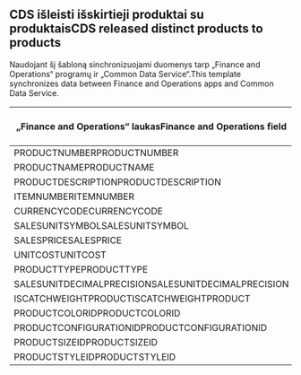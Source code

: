 ## <a name="cds-released-distinct-products-to-products"></a><span data-ttu-id="f08ab-101">CDS išleisti išskirtieji produktai su produktais</span><span class="sxs-lookup"><span data-stu-id="f08ab-101">CDS released distinct products to products</span></span>

<span data-ttu-id="f08ab-102">Naudojant šį šabloną sinchronizuojami duomenys tarp „Finance and Operations“ programų ir „Common Data Service“.</span><span class="sxs-lookup"><span data-stu-id="f08ab-102">This template synchronizes data between Finance and Operations apps and Common Data Service.</span></span>

<span data-ttu-id="f08ab-103">„Finance and Operations“ laukas</span><span class="sxs-lookup"><span data-stu-id="f08ab-103">Finance and Operations field</span></span> | <span data-ttu-id="f08ab-104">Schemos tipas</span><span class="sxs-lookup"><span data-stu-id="f08ab-104">Map type</span></span> | <span data-ttu-id="f08ab-105">Kitas „Dynamics 365” laukas</span><span class="sxs-lookup"><span data-stu-id="f08ab-105">Other Dynamics 365 field</span></span> | <span data-ttu-id="f08ab-106">Numatytoji reikšmė</span><span class="sxs-lookup"><span data-stu-id="f08ab-106">Default value</span></span>
---|---|---|---
<span data-ttu-id="f08ab-107">PRODUCTNUMBER</span><span class="sxs-lookup"><span data-stu-id="f08ab-107">PRODUCTNUMBER</span></span> | >> | <span data-ttu-id="f08ab-108">msdyn_productnumber</span><span class="sxs-lookup"><span data-stu-id="f08ab-108">msdyn_productnumber</span></span> | 
<span data-ttu-id="f08ab-109">PRODUCTNAME</span><span class="sxs-lookup"><span data-stu-id="f08ab-109">PRODUCTNAME</span></span> | >> | <span data-ttu-id="f08ab-110">pavadinimas</span><span class="sxs-lookup"><span data-stu-id="f08ab-110">name</span></span> | 
<span data-ttu-id="f08ab-111">PRODUCTDESCRIPTION</span><span class="sxs-lookup"><span data-stu-id="f08ab-111">PRODUCTDESCRIPTION</span></span> | >> | <span data-ttu-id="f08ab-112">aprašas</span><span class="sxs-lookup"><span data-stu-id="f08ab-112">description</span></span> | 
<span data-ttu-id="f08ab-113">ITEMNUMBER</span><span class="sxs-lookup"><span data-stu-id="f08ab-113">ITEMNUMBER</span></span> | >> | <span data-ttu-id="f08ab-114">msdyn_itemnumber</span><span class="sxs-lookup"><span data-stu-id="f08ab-114">msdyn_itemnumber</span></span> | 
<span data-ttu-id="f08ab-115">CURRENCYCODE</span><span class="sxs-lookup"><span data-stu-id="f08ab-115">CURRENCYCODE</span></span> | >> | <span data-ttu-id="f08ab-116">transactioncurrencyid.isocurrencycode</span><span class="sxs-lookup"><span data-stu-id="f08ab-116">transactioncurrencyid.isocurrencycode</span></span> | 
<span data-ttu-id="f08ab-117">SALESUNITSYMBOL</span><span class="sxs-lookup"><span data-stu-id="f08ab-117">SALESUNITSYMBOL</span></span> | >> | <span data-ttu-id="f08ab-118">defaultuomid.msdyn_symbol</span><span class="sxs-lookup"><span data-stu-id="f08ab-118">defaultuomid.msdyn_symbol</span></span> | 
<span data-ttu-id="f08ab-119">SALESPRICE</span><span class="sxs-lookup"><span data-stu-id="f08ab-119">SALESPRICE</span></span> | >> | <span data-ttu-id="f08ab-120">kaina</span><span class="sxs-lookup"><span data-stu-id="f08ab-120">price</span></span> | 
<span data-ttu-id="f08ab-121">UNITCOST</span><span class="sxs-lookup"><span data-stu-id="f08ab-121">UNITCOST</span></span> | >> | <span data-ttu-id="f08ab-122">currentcost</span><span class="sxs-lookup"><span data-stu-id="f08ab-122">currentcost</span></span> | 
<span data-ttu-id="f08ab-123">PRODUCTTYPE</span><span class="sxs-lookup"><span data-stu-id="f08ab-123">PRODUCTTYPE</span></span> | >> | <span data-ttu-id="f08ab-124">producttypecode</span><span class="sxs-lookup"><span data-stu-id="f08ab-124">producttypecode</span></span> | 
<span data-ttu-id="f08ab-125">SALESUNITDECIMALPRECISION</span><span class="sxs-lookup"><span data-stu-id="f08ab-125">SALESUNITDECIMALPRECISION</span></span> | >> | <span data-ttu-id="f08ab-126">quantitydecimal</span><span class="sxs-lookup"><span data-stu-id="f08ab-126">quantitydecimal</span></span> | <span data-ttu-id="f08ab-127">0</span><span class="sxs-lookup"><span data-stu-id="f08ab-127">0</span></span>
<span data-ttu-id="f08ab-128">ISCATCHWEIGHTPRODUCT</span><span class="sxs-lookup"><span data-stu-id="f08ab-128">ISCATCHWEIGHTPRODUCT</span></span> | >> | <span data-ttu-id="f08ab-129">msdyn_iscatchweight</span><span class="sxs-lookup"><span data-stu-id="f08ab-129">msdyn_iscatchweight</span></span> | 
<span data-ttu-id="f08ab-130">PRODUCTCOLORID</span><span class="sxs-lookup"><span data-stu-id="f08ab-130">PRODUCTCOLORID</span></span> | >> | <span data-ttu-id="f08ab-131">msdyn_productcolor.msdyn_productcolorname</span><span class="sxs-lookup"><span data-stu-id="f08ab-131">msdyn_productcolor.msdyn_productcolorname</span></span> | 
<span data-ttu-id="f08ab-132">PRODUCTCONFIGURATIONID</span><span class="sxs-lookup"><span data-stu-id="f08ab-132">PRODUCTCONFIGURATIONID</span></span> | >> | <span data-ttu-id="f08ab-133">msdyn_productconfiguration.msdyn_productconfiguration</span><span class="sxs-lookup"><span data-stu-id="f08ab-133">msdyn_productconfiguration.msdyn_productconfiguration</span></span> | 
<span data-ttu-id="f08ab-134">PRODUCTSIZEID</span><span class="sxs-lookup"><span data-stu-id="f08ab-134">PRODUCTSIZEID</span></span> | >> | <span data-ttu-id="f08ab-135">msdyn_productsize.msdyn_productsize</span><span class="sxs-lookup"><span data-stu-id="f08ab-135">msdyn_productsize.msdyn_productsize</span></span> | 
<span data-ttu-id="f08ab-136">PRODUCTSTYLEID</span><span class="sxs-lookup"><span data-stu-id="f08ab-136">PRODUCTSTYLEID</span></span> | >> | <span data-ttu-id="f08ab-137">msdyn_productstyle.msdyn_productstyle</span><span class="sxs-lookup"><span data-stu-id="f08ab-137">msdyn_productstyle.msdyn_productstyle</span></span> | 
